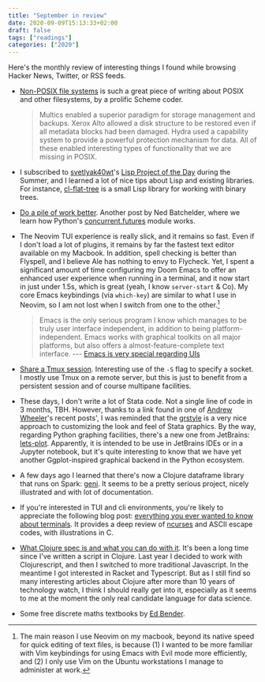 ```yaml
---
title: "September in review"
date: 2020-09-09T15:13:33+02:00
draft: false
tags: ["readings"]
categories: ["2020"]
---
```


Here's the monthly review of interesting things I found while browsing Hacker News, Twitter, or RSS feeds.

- [Non-POSIX file systems](https://weinholt.se/articles/non-posix-filesystems/) is such a great piece of writing about POSIX and other filesystems, by a prolific Scheme coder.

  > Multics enabled a superior paradigm for storage management and backups. Xerox Alto allowed a disk structure to be restored even if all metadata blocks had been damaged. Hydra used a capability system to provide a powerful protection mechanism for data. All of these enabled interesting types of functionality that we are missing in POSIX.

- I subscribed to [svetlyak40wt](https://twitter.com/svetlyak40wt)'s [Lisp Project of the Day](https://40ants.com/lisp-project-of-the-day/2020/08/0167-cl-flat-tree.html) during the Summer, and I learned a lot of nice tips about Lisp and existing libraries. For instance, [cl-flat-tree](http://40ants.com/lisp-project-of-the-day/2020/08/0167-cl-flat-tree.html) is a small Lisp library for working with binary trees.

- [Do a pile of work better](https://nedbatchelder.com//blog/202008/do_a_pile_of_work_better.html). Another post by Ned Batchelder, where we learn how Python's [concurrent.futures](https://docs.python.org/3/library/concurrent.futures.html) module works.

- The Neovim TUI experience is really slick, and it remains so fast. Even if I don't load a lot of plugins, it remains by far the fastest text editor available on my Macbook. In addition, spell checking is better than Flyspell, and I believe Ale has nothing to envy to Flycheck. Yet, I spent a significant amount of time configuring my Doom Emacs to offer an enhanced user experience when running in a terminal, and it now start in just under 1.5s, which is great (yeah, I know `server-start` & Co). My core Emacs keybindings (via `which-key`) are similar to what I use in Neovim, so I am not lost when I switch from one to the other.[^1]

  > Emacs is the only serious program I know which manages to be truly user interface independent, in addition to being platform-independent. Emacs works with graphical toolkits on all major platforms, but also offers a almost-feature-complete text interface. --- [Emacs is very special regarding UIs](https://lists.gnu.org/archive/html/emacs-devel/2020-09/msg00286.html)

- [Share a Tmux session](http://planspace.org/20200902-share_a_tmux_session/). Interesting use of the `-S` flag to specify a socket. I mostly use Tmux on a remote server, but this is just to benefit from a persistent session and of course multipane facilities.

- These days, I don't write a lot of Stata code. Not a single line of code in 3 months, TBH. However, thanks to a link found in one of [Andrew Wheeler](https://andrewpwheeler.com/2020/09/04/notes-on-making-scatterplots-in-matplotlib-and-seaborn/)'s recent posts', I was reminded that the [grstyle](http://repec.sowi.unibe.ch/stata/grstyle/) is a very nice approach to customizing the look and feel of Stata graphics. By the way, regarding Python graphing facilities, there's a new one from JetBrains: [lets-plot](https://github.com/JetBrains/lets-plot). Apparently, it is intended to be use in JetBrains IDEs or in a Jupyter notebook, but it's quite interesting to know that we have yet another Ggplot-inspired graphical backend in the Python ecosystem.

- A few days ago I learned that there's now a Clojure dataframe library that runs on Spark: [geni](https://github.com/zero-one-group/geni). It seems to be a pretty serious project, nicely illustrated and with lot of documentation.

- If you're interested in TUI and cli environments, you're likely to appreciate the following blog post: [everything you ever wanted to know about terminals](https://xn--rpa.cc/irl/term.html). It provides a deep review of [ncurses](https://invisible-island.net/ncurses/announce.html) and ASCII escape codes, with illustrations in C.

- [What Clojure spec is and what you can do with it](https://www.pixelated-noise.com/blog/2020/09/10/what-spec-is/). It's been a long time since I've written a script in Clojure. Last year I decided to work with Clojurescript, and then I switched to more traditional Javascript. In the meantime I got interested in Racket and Typescript. But as I still find so many interesting articles about Clojure after more than 10 years of technology watch, I think I should really get into it, especially as it seems to me at the moment the only real candidate language for data science.

- Some free discrete maths textbooks by [Ed Bender](http://www.math.ucsd.edu/~ebender/).

[^1]: The main reason I use Neovim on my macbook, beyond its native speed for quick editing of text files, is because (1) I wanted to be more familiar with Vim keybindings for using Emacs with Evil mode more efficiently, and (2) I only use Vim on the Ubuntu workstations I manage to administer at work.
